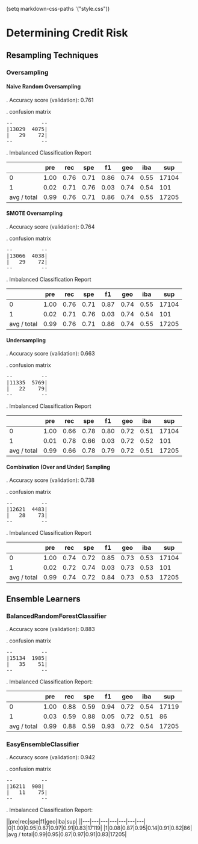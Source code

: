 (setq markdown-css-paths '("style.css"))

# Determining Credit Risk

## Resampling Techniques

### Oversampling

#### Naive Random Oversampling

. Accuracy score (validation): 0.761

. confusion matrix

<pre>
--         --
|13029  4075|
|   29    72|
--         --
</pre>
 
. Imbalanced Classification Report

||pre|rec|spe|f1|geo|iba|sup|
|-|---|---|---|---|---|---|---|
|0|1.00|0.76|0.71|0.86|0.74|0.55|17104|
|1|0.02|0.71|0.76|0.03|0.74|0.54|101|
|avg / total|0.99|0.76|0.71|0.86|0.74|0.55|17205|

#### SMOTE Oversampling 

. Accuracy score (validation): 0.764

. confusion matrix

<pre>
--         --
|13066  4038|
|   29    72|
--         --
</pre>

       
. Imbalanced Classification Report

||pre|rec|spe|f1|geo|iba|sup|
|---|---|---|---|---|---|---|---|
|0|1.00|0.76|0.71|0.87|0.74|0.55|17104|
|1|0.02|0.71|0.76|0.03|0.74|0.54|101|
|avg / total|0.99|0.76|0.71|0.86|0.74|0.55|17205|

#### Undersampling

. Accuracy score (validation): 0.663

. confusion matrix

<pre>
--         --
|11335  5769|
|   22    79|
--         --
</pre>
       
. Imbalanced Classification Report

||pre|rec|spe|f1|geo|iba|sup|
|---|---|---|---|--|---|---|---|
|0|1.00|0.66|0.78|0.80|0.72|0.51|17104|
|1|0.01|0.78|0.66|0.03|0.72|0.52|101|
|avg / total|0.99|0.66|0.78|0.79|0.72|0.51|17205|

#### Combination (Over and Under) Sampling

. Accuracy score (validation): 0.738

. confusion matrix

<pre>
--         --
|12621  4483|
|   28    73|
--         --
</pre>
     
. Imbalanced Classification Report

||pre|rec|spe|f1|geo|iba|sup|
|---|---|---|---|---|---|---|---|
|0|1.00|0.74|0.72|0.85|0.73|0.53|17104|
|1|0.02|0.72|0.74|0.03|0.73|0.53|101|
|avg / total|0.99|0.74|0.72|0.84|0.73|0.53|17205|

## Ensemble Learners

### BalancedRandomForestClassifier

. Accuracy score (validation): 0.883

. confusion matrix

<pre>
--         --
|15134  1985|
|   35    51|
--         --
</pre>

. Imbalanced Classification Report:

||pre|rec|spe|f1|geo|iba|sup|
|---|---|---|---|---|---|---|---|
|0|1.00|0.88|0.59|0.94|0.72|0.54|17119|
|1|0.03|0.59|0.88|0.05|0.72|0.51|86|
|avg / total|0.99|0.88|0.59|0.93|0.72|0.54|17205|

### EasyEnsembleClassifier

. Accuracy score (validation): 0.942

. confusion matrix

<pre>
--         --
|16211  908|
|   11    75|
--         --
</pre>

. Imbalanced Classification Report:

||pre|rec|spe|f1|geo|iba|sup|
||---|---|---|---|---|---|---|
|0|1.00|0.95|0.87|0.97|0.91|0.83|17119|
|1|0.08|0.87|0.95|0.14|0.91|0.82|86|
|avg / total|0.99|0.95|0.87|0.97|0.91|0.83|17205|